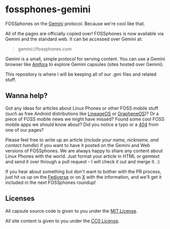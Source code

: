 # fossphones-gemini

FOSSphones on the [Gemini](https://geminiquickst.art/) protocol. Because we're cool like that. 

All of the pages are officially copied over! FOSSphones is now available via Gemini and the standard web. It can be accessed over Gemini at: 

> gemini://fossphones.com

Gemini is a small, simple protocol for serving content. You can use a Gemini browser like [Amfora](https://github.com/makew0rld/amfora) to explore Gemini capsules (sites hosted over Gemini). 

This repository is where I will be keeping all of our .gmi files and related stuff. 

## Wanna help?

Got any ideas for articles about Linux Phones or other FOSS mobile stuff (such as free Android distributions like [LineageOS](https://www.lineageos.org/) or [GrapheneOS](https://grapheneos.org/))? Or a piece of FOSS mobile news we might have missed? Found some cool FOSS mobile apps we should know about? Did you notice a typo or a [404](https://en.wikipedia.org/wiki/HTTP_404) from one of our pages?

Please feel free to write up an article (*include your name, nickname, and contact handle*) if you want to have it posted on the Gemini and Web versions of FOSSphones. We are always happy to share any content about Linux Phones with the world. Just format your article in HTML or gemtext and send it over through a pull request - I will check it out and merge it. :) 

If you hear about something but don't want to bother with the PR process, just hit us up on the [Fediverse](https://neighborli.xyz/@FOSSphones) or on [X](https://x.com/FSphones) with the information, and we'll get it included in the next FOSSphones roundup!

## Licenses

All capsule source code is given to you under the [MIT License](https://opensource.org/license/mit).

All site content is given to you under the [CC0 License](https://creativecommons.org/public-domain/cc0/).
